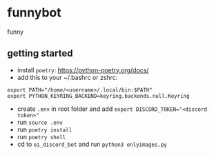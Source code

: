 # funnybot
funny
## getting started
- install `poetry`: https://python-poetry.org/docs/
- add this to your ~/.bashrc or zshrc:
```
export PATH="/home/<username>/.local/bin:$PATH"
export PYTHON_KEYRING_BACKEND=keyring.backends.null.Keyring
```
- create `.env` in root folder and add `export DISCORD_TOKEN="<discord token>"`
- run `source .env`
- run `poetry install`
- run `poetry shell`
- cd to `oi_discord_bot` and run `python3 onlyimages.py`
